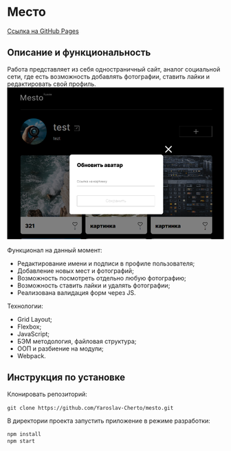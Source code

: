 # Место

[Ссылка на GitHub Pages](https://yaroslav-chertov.github.io/mesto/)

## Описание и функциональность

Работа представляет из себя одностраничный сайт, аналог социальной сети, где есть возможность добавлять фотографии, ставить лайки и редактировать свой профиль.
![](./src/images/Screenshot_readme.png)

Функционал на данный момент:

* Редактирование имени и подписи в профиле пользователя;
* Добавление новых мест и фотографий;
* Возможность посмотреть отдельно любую фотографию;
* Возможность ставить лайки и удалять фотографии;
* Реализована валидация форм через JS.

Технологии:

* Grid Layout;
* Flexbox;
* JavaScript;
* БЭМ методология, файловая структура;
* ООП и разбиение на модули;
* Webpack.

## Инструкция по установке

Клонировать репозиторий:

`
git clone https://github.com/Yaroslav-Cherto/mesto.git
`

В директории проекта запустить приложение в режиме разработки:

```
npm install
npm start
```
